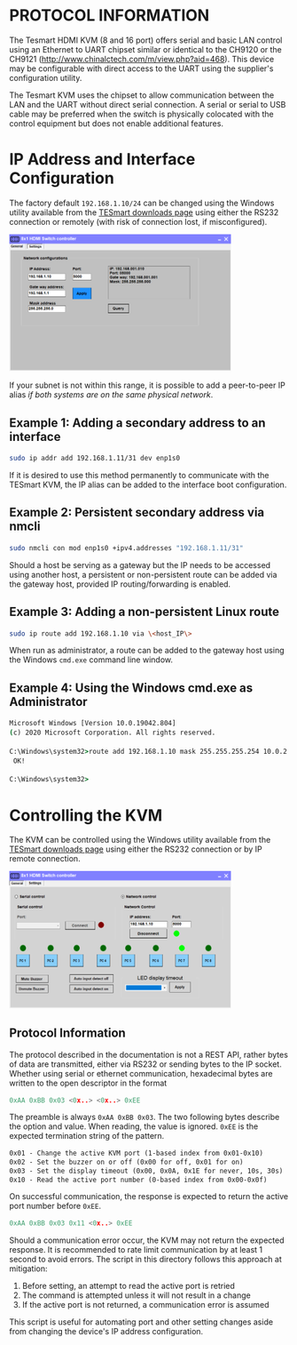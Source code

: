 # PROTOCOL INFORMATION

The Tesmart HDMI KVM (8 and 16 port) offers serial and basic LAN control using an Ethernet to UART chipset similar or identical to the CH9120 or the CH9121 (http://www.chinalctech.com/m/view.php?aid=468). This device may be configurable with direct access to the UART using the supplier's configuration utility.

The Tesmart KVM uses the chipset to allow communication between the LAN and the UART without direct serial connection. A serial or serial to USB cable may be preferred when the switch is physically colocated with the control equipment but does not enable additional features.

# IP Address and Interface Configuration

The factory default `192.168.1.10/24` can be changed using the Windows utility available from the [TESmart downloads page](https://buytesmart.com/pages/downloads) using either the RS232 connection or remotely (with risk of connection lost, if misconfigured).

<img src="/tesmart/images/tesmart_controller_2.png" alt="TESmart 8-Port Controller" width=400>

If your subnet is not within this range, it is possible to add a peer-to-peer IP alias _if both systems are on the same physical network_.

## Example 1: Adding a secondary address to an interface
```bash
sudo ip addr add 192.168.1.11/31 dev enp1s0
```

If it is desired to use this method permanently to communicate with the TESmart KVM, the IP alias can be added to the interface boot configuration.

## Example 2: Persistent secondary address via nmcli
```bash
sudo nmcli con mod enp1s0 +ipv4.addresses "192.168.1.11/31"
```

Should a host be serving as a gateway but the IP needs to be accessed using another host, a persistent or non-persistent route can be added via the gateway host, provided IP routing/forwarding is enabled.

## Example 3: Adding a non-persistent Linux route
```bash
sudo ip route add 192.168.1.10 via \<host_IP\>
```

When run as administrator, a route can be added to the gateway host using the Windows `cmd.exe` command line window.

## Example 4: Using the Windows cmd.exe as Administrator
```cmd
Microsoft Windows [Version 10.0.19042.804]
(c) 2020 Microsoft Corporation. All rights reserved.

C:\Windows\system32>route add 192.168.1.10 mask 255.255.255.254 10.0.2.20
 OK!

C:\Windows\system32>
```

# Controlling the KVM
The KVM can be controlled using the Windows utility available from the [TESmart downloads page](https://buytesmart.com/pages/downloads) using either the RS232 connection or by IP remote connection.

<img src="/tesmart/images/tesmart_controller_1.png" alt="TESmart 8-Port Controller" width=400>

## Protocol Information
The protocol described in the documentation is not a REST API, rather bytes of data are transmitted, either via RS232 or sending bytes to the IP socket. Whether using serial or ethernet communication, hexadecimal bytes are written to the open descriptor in the format

```h
0xAA 0xBB 0x03 <0x..> <0x..> 0xEE
```

The preamble is always `0xAA 0xBB 0x03`. The two following bytes describe the option and value. When reading, the value is ignored. `0xEE` is the expected termination string of the pattern.

```
0x01 - Change the active KVM port (1-based index from 0x01-0x10)
0x02 - Set the buzzer on or off (0x00 for off, 0x01 for on)
0x03 - Set the display timeout (0x00, 0x0A, 0x1E for never, 10s, 30s)
0x10 - Read the active port number (0-based index from 0x00-0x0f)
```

On successful communication, the response is expected to return the active port number before `0xEE`.

```h
0xAA 0xBB 0x03 0x11 <0x..> 0xEE
```

Should a communication error occur, the KVM may not return the expected response. It is recommended to rate limit communication by at least 1 second to avoid errors. The script in this directory follows this approach at mitigation:

1. Before setting, an attempt to read the active port is retried
1. The command is attempted unless it will not result in a change
1. If the active port is not returned, a communication error is assumed

This script is useful for automating port and other setting changes aside from changing the device's IP address configuration.